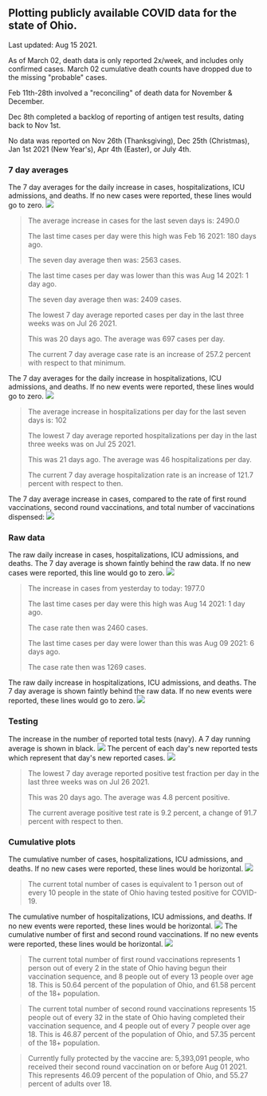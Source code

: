 ## Plotting publicly available COVID data for the state of Ohio. 

Last updated: Aug 15 2021. 

As of March 02, death data is only reported 2x/week, and includes only confirmed cases. March 02 cumulative death counts have dropped due to the missing "probable" cases.

Feb 11th-28th involved a "reconciling" of death data for November & December.

Dec 8th completed a backlog of reporting of antigen test results, dating back to Nov 1st.

No data was reported on Nov 26th (Thanksgiving), Dec 25th (Christmas), Jan 1st 2021 (New Year's), Apr 4th (Easter), or July 4th.
### 7 day averages
The 7 day averages for the daily increase in cases, hospitalizations, ICU admissions, and deaths. If no new cases were reported, these lines would go to zero.
![](7dayaverage_cases.png)

>The average increase in cases for the last seven days is: 2490.0
>
>The last time cases per day were this high was Feb 16 2021: 180 days ago.
>
>The seven day average then was: 2563 cases.

>
>The last time cases per day was lower than this was Aug 14 2021: 1 day ago.
>
>The seven day average then was: 2409 cases.
>
>The lowest 7 day average reported cases per day in the last three weeks was on Jul 26 2021.
>
>This was 20 days ago. The average was 697 cases per day.
>
>The current 7 day average case rate is an increase of 257.2 percent with respect to that minimum.

The 7 day averages for the daily increase in hospitalizations, ICU admissions, and deaths. If no new events were reported, these lines would go to zero.
![](7dayaverage_hospital.png)

>The average increase in hospitalizations per day for the last seven days is: 102
>
>The lowest 7 day average reported hospitalizations per day in the last three weeks was on Jul 25 2021.
>
>This was 21 days ago. The average was 46 hospitalizations per day.
>
>The current 7 day average hospitalization rate is an increase of 121.7 percent with respect to then.

The 7 day average increase in cases, compared to the rate of first round vaccinations, second round vaccinations, and total number of vaccinations dispensed:
![](DailyVaccinationsCases.png)

### Raw data
The raw daily increase in cases, hospitalizations, ICU admissions, and deaths. The 7 day average is shown faintly behind the raw data. If no new cases were reported, this line would go to zero.
![](DailyCases.png)

>The increase in cases from yesterday to today: 1977.0 
>
>The last time cases per day were this high was Aug 14 2021: 1 day ago. 
>
>The case rate then was 2460 cases.
>
>The last time cases per day were lower than this was Aug 09 2021: 6 days ago. 
>
>The case rate then was 1269 cases.

The raw daily increase in hospitalizations, ICU admissions, and deaths. The 7 day average is shown faintly behind the raw data. If no new events were reported, these lines would go to zero.
![](DailyHospitalizations.png)

### Testing

The increase in the number of reported total tests (navy). A 7 day running average is shown in black.
![](DailyTests.png)
The percent of each day's new reported tests which represent that day's new reported cases.
![](percentpositive_tests.png)

>The lowest 7 day average reported positive test fraction per day in the last three weeks was on Jul 26 2021.
>
>This was 20 days ago. The average was 4.8 percent positive. 
>
>The current average positive test rate is 9.2 percent, a change of 91.7 percent with respect to then. 

### Cumulative plots
The cumulative number of cases, hospitalizations, ICU admissions, and deaths. If no new cases were reported, these lines would be horizontal.
![](Cases.png)

>The current total number of cases is equivalent to 1 person out of every 10 people in the state of Ohio having tested positive for COVID-19.

The cumulative number of hospitalizations, ICU admissions, and deaths. If no new events were reported, these lines would be horizontal.
![](Hospitalizations.png)
The cumulative number of first and second round vaccinations. If no new events were reported, these lines would be horizontal.
![](Vaccinations.png)

>The current total number of first round vaccinations represents 1 person out of every 2 in the state of Ohio having begun their vaccination sequence,  and 8 people out of every 13 people over age 18.
 >This is 50.64 percent of the population of Ohio, and 61.58 percent of the 18+ population.

>The current total number of second round vaccinations represents 15 people out of every 32 in the state of Ohio having completed their vaccination sequence, and 4 people out of every 7 people over age 18. 
>This is 46.87 percent of the population of Ohio, and 57.35 percent of the 18+ population.

>Currently fully protected by the vaccine are: 5,393,091 people, who received their second round vaccination on or before Aug 01 2021.
>This represents 46.09 percent of the population of Ohio, and 55.27 percent of adults over 18.

